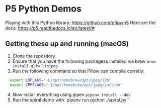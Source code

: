 # P5 Python Demos

Playing with this Python library: https://github.com/p5py/p5
Here are the docs: https://p5.readthedocs.io/en/latest/#

## Getting these up and running (macOS)

1. Clone the repository
2. Ensure that you have the following packagess installed via brew
`brew install glfw libjpeg`
3. Run the following command so that Pillow can compile corretly:
``` bash
  export LDFLAGS="-L/opt/homebrew/opt/jpeg/lib"
  export CPPFLAGS="-I/opt/homebrew/opt/jpeg/include"
```
4. Now install everything using pipen `pipenv install --dev`
5. Run the spiral demo with `pipenv run python ./spiral.py``
